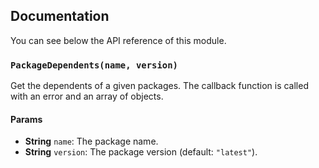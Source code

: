 ## Documentation

You can see below the API reference of this module.

### `PackageDependents(name, version)`
Get the dependents of a given packages. The callback function is called with
an error and an array of objects.

#### Params

- **String** `name`: The package name.
- **String** `version`: The package version (default: `"latest"`).

